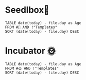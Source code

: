 # Seedlbox🌱
```dataview
TABLE date(today) - file.day as Age
FROM #🌱 AND !"Templates"
SORT (date(today) - file.day) DESC
```
# Incubator 🌞
```dataview
TABLE date(today) - file.day as Age
FROM #🌞 AND !"Templates"
SORT (date(today) - file.day) DESC
```